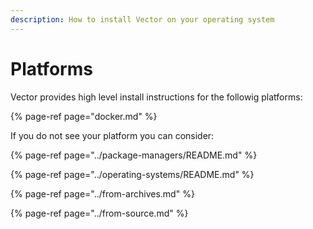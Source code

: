 ```yaml
---
description: How to install Vector on your operating system
---
```


# Platforms

Vector provides high level install instructions for the followig platforms:

{% page-ref page="docker.md" %}

If you do not see your platform you can consider:

{% page-ref page="../package-managers/README.md" %}

{% page-ref page="../operating-systems/README.md" %}

{% page-ref page="../from-archives.md" %}

{% page-ref page="../from-source.md" %}



